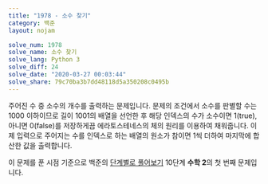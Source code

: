 ```yaml
---
title: "1978 - 소수 찾기"
category: 백준
layout: nojam

solve_num: 1978
solve_name: 소수 찾기
solve_lang: Python 3
solve_diff: 24
solve_date: "2020-03-27 00:03:44"
solve_share: 79c70ba3b7dd48118d5a350208c0495b
---
```


주어진 수 중 소수의 개수를 출력하는 문제입니다. 문제의 조건에서 소수를 판별할 수는 1000 이하이므로 길이 1001의 배열을 선언한 후 해당 인덱스의 수가 소수이면 1(true), 아니면 0(false)를 저장하게끔 에라토스테네스의 체의 원리를 이용하여 채워줍니다. 이제 입력으로 주어지는 수를 인덱스로 하는 배열의 원소가 참이면 1씩 더하여 마지막에 합산한 값을 출력합니다.

이 문제를 푼 시점 기준으로 백준의 [단계별로 풀어보기](http://noj.am/p/s) 10단계 **수학 2**의 첫 번째 문제입니다.
